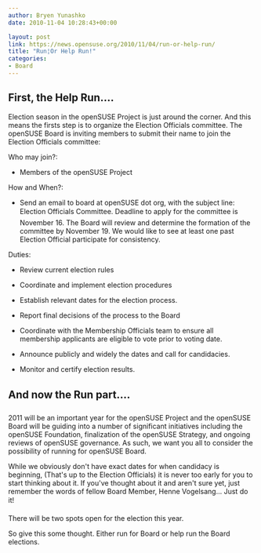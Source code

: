 ```yaml
---
author: Bryen Yunashko
date: 2010-11-04 10:28:43+00:00

layout: post
link: https://news.opensuse.org/2010/11/04/run-or-help-run/
title: "Run¦Or Help Run!"
categories:
- Board
---
```




## First, the Help Run....


Election season in the openSUSE Project is just around the corner.  And this means the firsts step is to organize the Election Officials committee.  The openSUSE Board is inviting members to submit their name to join the Election Officials committee:

<!-- more -->

Who may join?:



	
  * Members of the openSUSE Project


How and When?:



	
  * Send an email to board at openSUSE dot org, with the subject line: Election Officials Committee.  Deadline to apply for the committee is November 16.  The Board will review and determine the formation of the committee by November 19.  We would like to see at least one past Election Official participate for consistency.


Duties:



	
  * Review current election rules

	
  * Coordinate and implement election procedures

	
  * Establish relevant dates for the election process.

	
  * Report final decisions of the process to the Board

	
  * Coordinate with the Membership Officials team to ensure all membership applicants are eligible to vote prior to voting date.

	
  * Announce publicly and widely the dates and call for candidacies.

	
  * Monitor and certify election results.





## And now the Run part....


2011 will be an important year for the openSUSE Project and the openSUSE Board will be guiding into a number of significant initiatives including the openSUSE Foundation, finalization of the openSUSE Strategy, and ongoing reviews of openSUSE governance.  As such, we want you all to consider the possibility of running for openSUSE Board.

While we obviously don't have exact dates for when candidacy is beginning, (That's up to the Election Officials) it is never too early for you to start thinking about it.  If you've thought about it and aren't sure yet, just remember the words of fellow Board Member, Henne Vogelsang... Just do it!

There will be two spots open for the election this year.

So give this some thought.  Either run for Board or help run the Board elections.		
